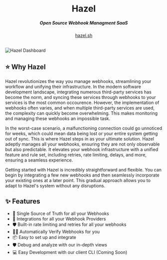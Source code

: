 <div align="center">
    <h1 align="center">Hazel</h1>
    <h5>Open Source Webhook Managment SaaS</h5>
</div>

<div align="center">
  <a href="https://hazel.sh">hazel.sh</a>
</div>
<br/>




![Hazel Dashboard](https://i.imgur.com/6vOmecL.png)



## ⭐️ Why Hazel
Hazel revolutionizes the way you manage webhooks, streamlining your workflow and unifying their infrastructure. In the modern software development landscape, integrating numerous third-party services has become the norm, and syncing these services through webhooks to your services is the most common occourence. However, the implementation of webhooks often varies, and when multiple third-party services are used, the complexity can quickly become overwhelming. This makes monitoring and managing these webhooks an impossible task.

In the worst-case scenario, a malfunctioning connection could go unnoticed for weeks, which could mean data being lost or your entire system getting out of sync. 
This is where Hazel steps in as your ultimate solution. 
Hazel adeptly manages all your webhooks, ensuring they are not only observable but also predictable. 
It elevates your webhook infrastructure with a unified feature and rule set, including retries, rate limiting, delays, and more, ensuring a seamless experience.

Getting started with Hazel is incredibly straightforward and flexible. You can begin by integrating a few new webhooks and then seamlessly incorporate your existing ones at a later point. 
This gradual approach allows you to adapt to Hazel's system without any disruptions.


## ✨ Features

- 🌈 Single Source of Truth for all your Webhooks
- 🚀 Integrations for all your Webhook Providers
- 🛡 Built-in rate limiting and retries for all your webhooks
- 🕵️‍♀️ Automatically Verify Webhooks for you
- 📦 Easy to set up and integrate
- 🛡 Debug and analyze with our in-depth views
- 💻 Easy Development with our client CLI (Coming Soon)
